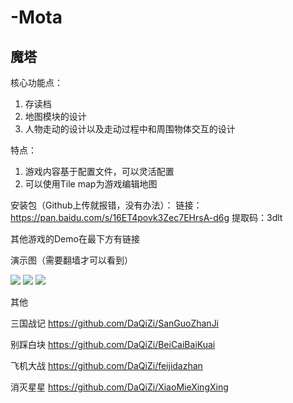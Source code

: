 # -Mota

## 魔塔

核心功能点：
1. 存读档
2. 地图模块的设计
3. 人物走动的设计以及走动过程中和周围物体交互的设计

特点：
1. 游戏内容基于配置文件，可以灵活配置
2. 可以使用Tile map为游戏编辑地图


安装包（Github上传就报错，没有办法）：
链接：https://pan.baidu.com/s/16ET4povk3Zec7EHrsA-d6g 
提取码：3dlt

其他游戏的Demo在最下方有链接

演示图（需要翻墙才可以看到）


![](https://github.com/DaQiZi/-Mota/blob/master/GIF/GIF.gif)
![](https://github.com/DaQiZi/-Mota/blob/master/GIF/GIF2.gif)
![](https://github.com/DaQiZi/-Mota/blob/master/GIF/GIF3.gif)



其他

三国战记
https://github.com/DaQiZi/SanGuoZhanJi


别踩白块
https://github.com/DaQiZi/BeiCaiBaiKuai

飞机大战
https://github.com/DaQiZi/feijidazhan

消灭星星
https://github.com/DaQiZi/XiaoMieXingXing
